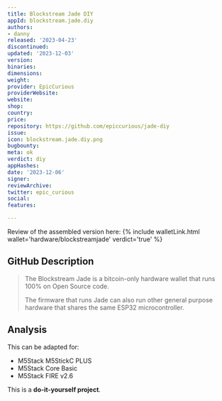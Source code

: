 ```yaml
---
title: Blockstream Jade DIY
appId: blockstream.jade.diy
authors:
- danny
released: '2023-04-23'
discontinued: 
updated: '2023-12-03'
version: 
binaries: 
dimensions: 
weight: 
provider: EpicCurious
providerWebsite: 
website: 
shop: 
country: 
price: 
repository: https://github.com/epiccurious/jade-diy
issue: 
icon: blockstream.jade.diy.png
bugbounty: 
meta: ok
verdict: diy
appHashes: 
date: '2023-12-06'
signer: 
reviewArchive: 
twitter: epic_curious
social: 
features: 

---
```


Review of the assembled version here: {% include walletLink.html wallet='hardware/blockstreamjade' verdict='true' %}

## GitHub Description 

> The Blockstream Jade is a bitcoin-only hardware wallet that runs 100% on Open Source code.
> 
> The firmware that runs Jade can also run other general purpose hardware that shares the same ESP32 microcontroller.

## Analysis 

This can be adapted for:

 - M5Stack M5StickC PLUS
 - M5Stack Core Basic
 - M5Stack FIRE v2.6

This is a **do-it-yourself project**.